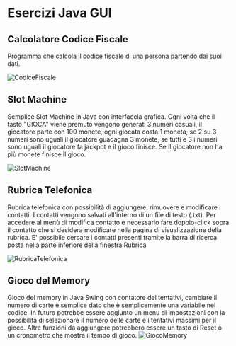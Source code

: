 # Esercizi Java GUI

## Calcolatore Codice Fiscale
Programma che calcola il codice fiscale di una persona partendo dai suoi dati.

![CodiceFiscale](https://i.imgur.com/VXA6v2i.png)

## Slot Machine
Semplice Slot Machine in Java con interfaccia grafica.
Ogni volta che il tasto "GIOCA" viene premuto vengono generati 3 numeri casuali, il giocatore parte con 100 monete, ogni giocata costa 1 moneta, se 2 su 3 numeri sono uguali il giocatore guadagna 3 monete, se tutti e 3 i numeri sono uguali il giocatore fa jackpot e il gioco finisce. Se il giocatore non ha più monete finisce il gioco.

![SlotMachine](https://i.imgur.com/W3qnBmp.png)

## Rubrica Telefonica
Rubrica telefonica con possibilità di aggiungere, rimuovere e modificare i contatti. I contatti vengono salvati all'interno di un file di testo (.txt). Per accedere al menù di modifica contatto è necessario fare doppio-click sopra il contatto che si desidera modificare nella pagina di visualizzazione della rubrica. E' possibile cercare i contatti presenti tramite la barra di ricerca posta nella parte inferiore della finestra Rubrica. 

![RubricaTelefonica](https://i.imgur.com/B7lMAUC.png)

## Gioco del Memory
Gioco del memory in Java Swing con contatore dei tentativi, cambiare il numero di carte è semplice dato che è semplicemente una variabile nel codice. In futuro potrebbe essere aggiunto un menu di impostazioni con la possibilità di selezionare il numero delle carte e i tentativi massimi per il gioco. Altre funzioni da aggiungere potrebbero essere un tasto di Reset o un cronometro che mostra il tempo di gioco.
![GiocoMemory](https://i.imgur.com/InX8xaB.png)
